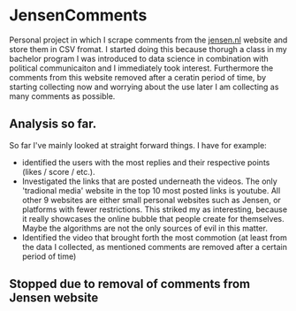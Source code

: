 # JensenComments
Personal project in which I scrape comments from the [jensen.nl](https://jensen.nl/) website and store them in CSV fromat.
I started doing this because thorugh a class in my bachelor program I was introduced to data science in combination with political communicaiton and I immediately took interest. Furthermore the comments from this website removed after a ceratin period of time, by starting collecting now and worrying about the use later I am collecting as many comments as possible.

## Analysis so far.
So far I've mainly looked at straight forward things. I have for example:
* identified the users with the most replies and their respective points (likes / score / etc.).
* Investigated the links that are posted underneath the videos. The only 'tradional media' website in the top 10 most posted links is youtube. All other 9 websites are either small personal websites such as Jensen, or platforms with fewer restrictions. This striked my as interesting, because it really showcases the online bubble that people create for themselves. Maybe the algorithms are not the only sources of evil in this matter.
* Identified the video that brought forth the most commotion (at least from the data I collected, as mentioned comments are removed after a certain period of time)

## Stopped due to removal of comments from Jensen website
